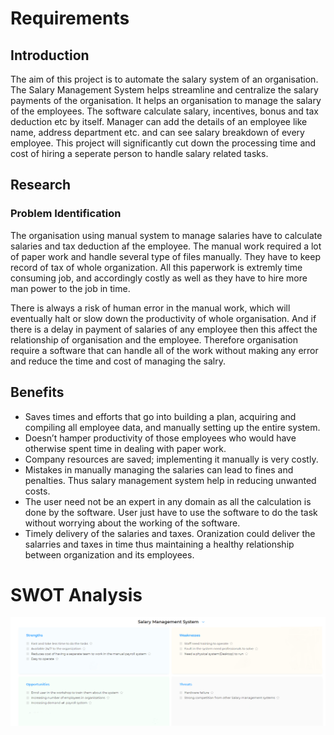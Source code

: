 # Requirements

## Introduction

The aim of this project is to automate the salary system of an organisation. The Salary Management System helps streamline and centralize the salary payments of the organisation. It helps an organisation to manage the salary of the employees. The software calculate salary, incentives, bonus and tax deduction etc by itself. Manager can add the details of an employee like name, address department etc. and can see salary breakdown of every employee. This project will significantly cut down the processing time and cost of hiring a seperate person to handle salary related tasks.

## Research

### Problem Identification

The organisation using manual system to manage salaries have to calculate salaries and tax deduction af the employee.  The manual work required a lot of paper work and handle several type of files manually. They have to keep record of tax of whole organization. All this paperwork is extremly time consuming job, and accordingly costly as well as they have to hire more man power to the job in time.

There is always a risk of human error in the manual work, which will eventually halt or slow down the productivity of whole organisation. And if there is a delay in payment of salaries of any employee then this affect the relationship of organisation and the employee. Therefore organisation require a software that can handle all of the work without making any error and reduce the time and cost of managing the salry.

## Benefits

* Saves times and efforts that go into building a plan, acquiring and compiling all employee data, and manually setting up the entire system.
* Doesn’t hamper productivity of those employees who would have otherwise spent time in dealing with paper work.
* Company resources are saved; implementing it manually is very costly.
* Mistakes in manually managing the salaries can lead to fines and penalties. Thus salary management system help in reducing unwanted costs.
* The user need not be an expert in any domain as all the calculation is done by the software. User just have to use the software to do the task without worrying about the working of the software.
* Timely delivery of the salaries and taxes. Oranization could deliver the salarries and taxes in time thus maintaining a healthy relationship between organization and its employees.

# SWOT Analysis

![](swot.png)
